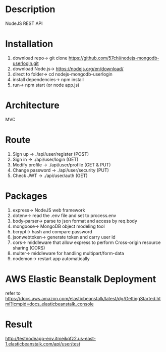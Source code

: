 # Description
NodeJS REST API

# Installation
1. download repo-> git clone https://github.com/57chi/nodejs-mongodb-userlogin.git
2. download Node.js-> https://nodejs.org/en/download/
3. direct to folder-> cd nodejs-mongodb-userlogin
4. install dependencies-> npm install
5. run-> npm start (or node app.js)

# Architecture
MVC

# Route
1. Sign up		->	./api/user/register 	(POST)
2. Sign in		->	./api/user/login 		(GET)
3. Modify profile		->	./api/user/profile 		(GET & PUT)
4. Change password	->	./api/user/security	(PUT)
5. Check JWT				->	./api/user/auth		 	(GET)

# Packages
1. express-> NodeJS web framework
2. dotenv-> read the .env file and set to process.env
3. body-parser-> parse to json format and access by req.body
4. mongoose-> MongoDB object modeling tool
5. bcrypt-> hash and compare password
6. jsonwebtoken-> generate token and carry user id
7. cors-> middleware that allow express to perform Cross-origin resource sharing (CORS)
8. multer-> middleware for handling multipart/form-data
9. nodemon-> restart app automatically

# AWS Elastic Beanstalk Deployment
refer to https://docs.aws.amazon.com/elasticbeanstalk/latest/dg/GettingStarted.html?icmpid=docs_elasticbeanstalk_console

# Result
http://testnodeapp-env.itmejkqfz2.us-east-1.elasticbeanstalk.com/api/user/test
